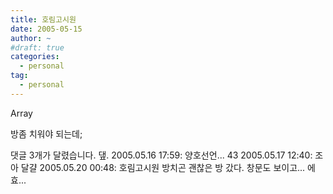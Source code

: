 ```yaml
---
title: 호림고시원
date: 2005-05-15
author: ~
#draft: true
categories:
  - personal
tag:
  - personal
---
```




Array

방좀 치워야 되는데;


 댓글  3개가 달렸습니다.
 &#45850;. 2005.05.16 17:59: 
양호선언...
 43 2005.05.17 12:40: 
조아
 달걀 2005.05.20 00:48: 
호림고시원 방치곤 괜찮은 방 갔다. 창문도 보이고... 에효...




